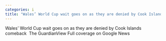 ```yaml
---
categories: i
title: "Wales’ World Cup wait goes on as they are denied by Cook Islands comeback  The Guardian"
---
```

Wales’ World Cup wait goes on as they are denied by Cook Islands comeback&nbsp;&nbsp;The GuardianView Full coverage on Google News